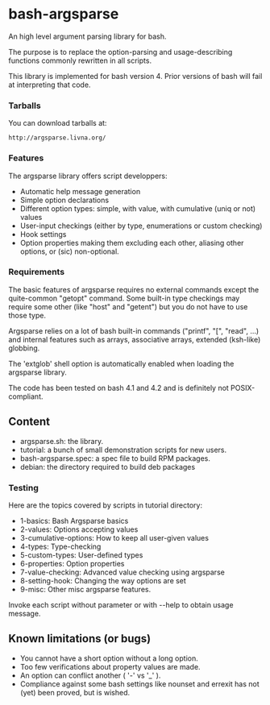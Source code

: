 bash-argsparse
==============

An high level argument parsing library for bash.

The purpose is to replace the option-parsing and usage-describing
functions commonly rewritten in all scripts.

This library is implemented for bash version 4. Prior versions of
bash will fail at interpreting that code.


### Tarballs

You can download tarballs at:

    http://argsparse.livna.org/

### Features

The argsparse library offers script developpers:

* Automatic help message generation
* Simple option declarations
* Different option types: simple, with value, with cumulative (uniq or
  not) values
* User-input checkings (either by type, enumerations or custom checking)
* Hook settings
* Option properties making them excluding each other, aliasing other
  options, or (sic) non-optional.


### Requirements

The basic features of argsparse requires no external commands except
the quite-common "getopt" command. Some built-in type checkings may
require some other (like "host" and "getent") but you do not have to
use those type.

Argsparse relies on a lot of bash built-in commands ("printf", "[",
"read", ...) and internal features such as arrays, associative arrays,
extended (ksh-like) globbing.

The 'extglob' shell option is automatically enabled when loading
the argsparse library.

The code has been tested on bash 4.1 and 4.2 and is definitely not
POSIX-compliant.

Content
-------

* argsparse.sh: the library.
* tutorial: a bunch of small demonstration scripts for new users.
* bash-argsparse.spec: a spec file to build RPM packages.
* debian: the directory required to build deb packages

### Testing

Here are the topics covered by scripts in tutorial directory:
* 1-basics: Bash Argsparse basics
* 2-values: Options accepting values
* 3-cumulative-options: How to keep all user-given values
* 4-types: Type-checking
* 5-custom-types: User-defined types
* 6-properties: Option properties
* 7-value-checking: Advanced value checking using argsparse
* 8-setting-hook: Changing the way options are set
* 9-misc: Other misc argsparse features.

Invoke each script without parameter or with --help to obtain usage message.

Known limitations (or bugs)
---------------------------

* You cannot have a short option without a long option.
* Too few verifications about property values are made.
* An option can conflict another ( '-' vs '_' ).
* Compliance against some bash settings like nounset and errexit has
  not (yet) been proved, but is wished.

